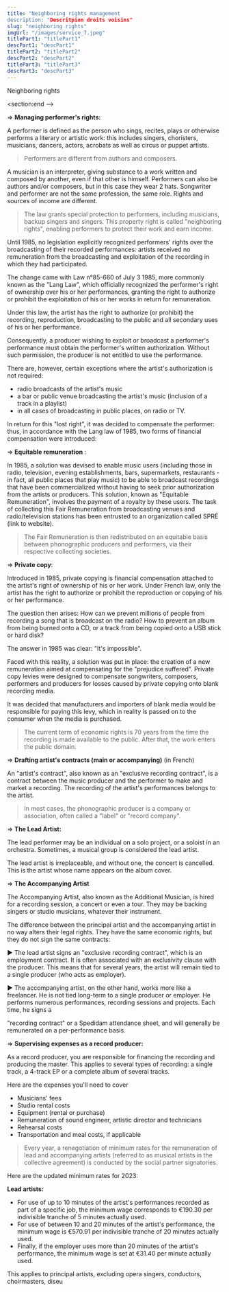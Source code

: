 ```yaml
---
title: "Neighboring rights management
description: "Descritpion droits voisins"
slug: "neighboring rights"
imgUrl: "/images/service_7.jpeg"
titlePart1: "titlePart1"
descPart1: "descPart1"
titlePart2: "titlePart2"
descPart2: "descPart2"
titlePart3: "titlePart3"
descPart3: "descPart3"
---
```


<!-- section:start -->

Neighboring rights

<section:end -->

<!-- section:start -->

=> **Managing performer's rights:**

A performer is defined as the person who sings, recites, plays or otherwise performs a literary or artistic work: this includes singers, choristers, musicians, dancers, actors, acrobats as well as circus or puppet artists.

> Performers are different from authors and composers.

A musician is an interpreter, giving substance to a work written and composed by another, even if that other is himself. Performers can also be authors and/or composers, but in this case they wear 2 hats. Songwriter and performer are not the same profession, the same role. Rights and sources of income are different.

> The law grants special protection to performers, including musicians, backup singers and singers. This property right is called "neighboring rights", enabling performers to protect their work and earn income.

Until 1985, no legislation explicitly recognized performers' rights over the broadcasting of their recorded performances: artists received no remuneration from the broadcasting and exploitation of the recording in which they had participated.

The change came with Law n°85-660 of July 3 1985, more commonly known as the "Lang Law", which officially recognized the performer's right of ownership over his or her performances, granting the right to authorize or prohibit the exploitation of his or her works in return for remuneration.

Under this law, the artist has the right to authorize (or prohibit) the recording, reproduction, broadcasting to the public and all secondary uses of his or her performance.

Consequently, a producer wishing to exploit or broadcast a performer's performance must obtain the performer's written authorization. Without such permission, the producer is not entitled to use the performance.

There are, however, certain exceptions where the artist's authorization is not required:

- radio broadcasts of the artist's music
- a bar or public venue broadcasting the artist's music (inclusion of a track in a playlist)
- in all cases of broadcasting in public places, on radio or TV.

In return for this "lost right", it was decided to compensate the performer: thus, in accordance with the Lang law of 1985, two forms of financial compensation were introduced:

=> **Equitable remuneration** :

In 1985, a solution was devised to enable music users (including those in radio, television, evening establishments, bars, supermarkets, restaurants - in fact, all public places that play music) to be able to broadcast recordings that have been commercialized without having to seek prior authorization from the artists or producers. This solution, known as "Equitable Remuneration", involves the payment of a royalty by these users. The task of collecting this Fair Remuneration from broadcasting venues and radio/television stations has been entrusted to an organization called SPRÉ (link to website).

> The Fair Remuneration is then redistributed on an equitable basis between phonographic producers and performers, via their respective collecting societies.

=> **Private copy**:

Introduced in 1985, private copying is financial compensation attached to the artist's right of ownership of his or her work. Under French law, only the artist has the right to authorize or prohibit the reproduction or copying of his or her performance.

The question then arises: How can we prevent millions of people from recording a song that is broadcast on the radio? How to prevent an album from being burned onto a CD, or a track from being copied onto a USB stick or hard disk?

The answer in 1985 was clear: "It's impossible".

Faced with this reality, a solution was put in place: the creation of a new remuneration aimed at compensating for the "prejudice suffered". Private copy levies were designed to compensate songwriters, composers, performers and producers for losses caused by private copying onto blank recording media.

It was decided that manufacturers and importers of blank media would be responsible for paying this levy, which in reality is passed on to the consumer when the media is purchased.

> The current term of economic rights is 70 years from the time the recording is made available to the public. After that, the work enters the public domain.

=> **Drafting artist's contracts (main or accompanying)** (in French)

An "artist's contract", also known as an "exclusive recording contract", is a contract between the music producer and the performer to make and market a recording. The recording of the artist's performances belongs to the artist.

> In most cases, the phonographic producer is a company or association, often called a "label" or "record company".

=> **The Lead Artist:**

The lead performer may be an individual on a solo project, or a soloist in an orchestra. Sometimes, a musical group is considered the lead artist.

The lead artist is irreplaceable, and without one, the concert is cancelled. This is the artist whose name appears on the album cover.

=> **The Accompanying Artist**

The Accompanying Artist, also known as the Additional Musician, is hired for a recording session, a concert or even a tour. They may be backing singers or studio musicians, whatever their instrument.

The difference between the principal artist and the accompanying artist in no way alters their legal rights. They have the same economic rights, but they do not sign the same contracts:

► The lead artist signs an "exclusive recording contract", which is an employment contract. It is often associated with an exclusivity clause with the producer. This means that for several years, the artist will remain tied to a single producer (who acts as employer).

► The accompanying artist, on the other hand, works more like a freelancer. He is not tied long-term to a single producer or employer. He performs numerous performances, recording sessions and projects. Each time, he signs a

"recording contract" or a Spedidam attendance sheet, and will generally be remunerated on a per-performance basis.

=> **Supervising expenses as a record producer:**

As a record producer, you are responsible for financing the recording and producing the master. This applies to several types of recording: a single track, a 4-track EP or a complete album of several tracks.

Here are the expenses you'll need to cover

- Musicians' fees
- Studio rental costs
- Equipment (rental or purchase)
- Remuneration of sound engineer, artistic director and technicians
- Rehearsal costs
- Transportation and meal costs, if applicable

> Every year, a renegotiation of minimum rates for the remuneration of lead and accompanying artists (referred to as musical artists in the collective agreement) is conducted by the social partner signatories.

Here are the updated minimum rates for 2023:

**Lead artists:**

- For use of up to 10 minutes of the artist's performances recorded as part of a specific job, the minimum wage corresponds to €190.30 per indivisible tranche of 5 minutes actually used.
- For use of between 10 and 20 minutes of the artist's performance, the minimum wage is €570.91 per indivisible tranche of 20 minutes actually used.
- Finally, if the employer uses more than 20 minutes of the artist's performance, the minimum wage is set at €31.40 per minute actually used.

This applies to principal artists, excluding opera singers, conductors, choirmasters, diseu
